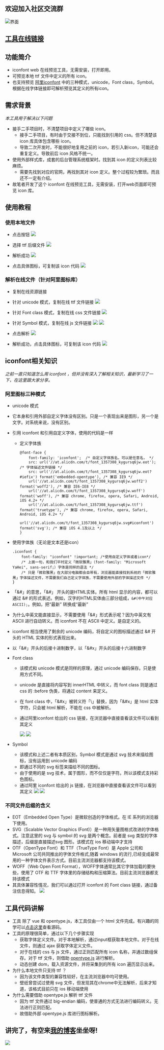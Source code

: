 ## 欢迎加入社区交流群

![界面](./imgs/tools.png) 

## [工具在线链接](http://blog.luckly-mjw.cn/tool-show/iconfont-preview/index.html)

## 功能简介
- iconfont web 在线预览工具，无需安装，打开即用。
- 可预览本地 ttf 文件中定义的所有 icon。
- 也支持预览 [阿里iconfont](https://www.iconfont.cn) 中的三种模式，unicode，Font class，Symbol。根据在线字体链接即可解析预览其定义的所有icon。



## 需求背景
*本工具用于解决以下问题*
- 接手二手项目时，不清楚项目中定义了哪些 icon。
  - 接手二手项目，有时由于交接不到位，只能找到引用的 css。但不清楚该 icon 库具体包含哪些 icon。
  - 导致二次开发时，不能很好地复用之前的 icon，若引入新icon，可能还会重复定义。导致前后 icon 风格不统一。
- 使用外部样式库，成套的后台管理系统框架时。找到其 icon 的定义列表比较麻烦。
  - 需要先找到对应的官网，再找到其对 icon 定义。整个过程较为繁琐。而且还不一定有介绍。
- 故笔者开发了这个 iconfont 在线预览工具，无需安装，打开web页面即可预览 icon 库。

## 使用教程
### 使用本地文件
- 点击按钮
 ![](./006.png)

- 选择 ttf 后缀文件
 ![](./007.png)

- 解析成功
 ![](./008.png)

- 点击具体图标，可复制该 icon 代码
 ![](./009.png)

### 解析在线文件（针对阿里图标库）
- 复制在线资源链接
 - 针对 unicode 模式，复制在线 ttf 文件链接
  ![](./001.png)

 - 针对 Font class 模式，复制在线 css 文件链接
  ![](./002.png)

 - 针对 Symbol  模式，复制在线 js 文件链接
  ![](./003.png)
  ![](./010.png)

- 点击解析
 ![](./008.png)

- 解析成功，点击具体图标，可复制该 icon 代码
 ![](./009.png)





## iconfont相关知识
*之前一直只知道怎么用 iconfont ，但并没有深入了解相关知识，最新学习了一下，在这里跟大家分享。*

### 阿里图标三种模式
- unicode 模式
 - 它本身和引用外部自定义字体没有区别。只是一个表现出来是图形，另一个是文字。对系统来说，没有区别。
 - 引用 iconfont 和引用自定义字体，使用的代码是一样
   - 定义字体族

      ```
      @font-face {
          font-family: 'iconfont';  /* 自定义字体族名，可以是任意名， */
          src: url('//at.alicdn.com/t/font_1357308_kygursq6jw.eot'); /* 字体描述文件链接 */
          src: url('//at.alicdn.com/t/font_1357308_kygursq6jw.eot?#iefix') format('embedded-opentype'), /* 兼容 IE9 */
          url('//at.alicdn.com/t/font_1357308_kygursq6jw.woff2') format('woff2'), /* 兼容 IE6-IE8 */
          url('//at.alicdn.com/t/font_1357308_kygursq6jw.woff') format('woff'), /* 兼容 chrome, firefox, opera, Safari, Android, iOS 4.2+ */
          url('//at.alicdn.com/t/font_1357308_kygursq6jw.ttf') format('truetype'), /* 兼容 chrome, firefox, opera, Safari, Android, iOS 4.2+ */
          url('//at.alicdn.com/t/font_1357308_kygursq6jw.svg#iconfont') format('svg'); /* 兼容 iOS 4.1及以上 */
      }
      ```

  - 使用字体族（无论是文本还是icon）

    ```
    .iconfont {
        font-family: "iconfont" !important; /*使用自定义字体或者icon*/
        /* 上面一句，和我们平时定义「微软雅黑」（font-family: "Microsoft YaHei", sans-serif;）字体是同样的语法 */
        /* 只是「微软雅黑」在大部分电脑都会自带有，浏览器能直接找到系统的「微软雅黑」字体描述文件，不需要我们自己定义字体族，不需要使用外部的字体描述文件 */
    }
    ```


  - 「&#」的意思，「&#」 开头的是HTML实体。所有 html 显示的内容，都可以通过 &# 的形式表述。例如，汉字的HTML实体由三部分组成，```&#(中午对应ASCII);```。例如，把“最新” 转换成“&#26368;&#26032;”
  - 为什么中英文能直接显示，不需要使用「&#」形式表示呢？因为中英文有 ASCII 进行自动转义。而 iconfont 不在 ASCII 中定义。是自定义的。
  - iconfont 相当使用了剩余的 unicode 编码，将自定义的图标描述通过 &# 开头的 HTML 实体的形式表现出来。
  - 以「&#」开头的后接十进制数字，以「&#x」开头的后接十六进制数字

- Font class
  - 该模式和 unicode 模式是同样的原理，通过 unicode 编码保存。只是使用方式不同。
  - unicode 是直接将内容写到 innerHTML 中转义，而 font class 则是通过 css 的 :before 伪类，将通过 content 来定义。
  - 在 font class 中，「&#x」被转义符「\」替换，因为「&#x」是 html 实体字符，只会被 html 解析，不能在 css 中被解析。
  - 通过阿里iconfont 给出的 css 链接，在浏览器中直接查看该文件可以看到其定义

    ![](./002.png)
    ![](./005.png)

- Symbol
  - 该模式和上述二者有本质区别，Symbol 模式是通过 svg 技术来描绘图标，没有运用到 unicode 编码
  - 即通过不同的 svg 标签来描绘不同的图标。
  - 由于使用的是 svg 技术，属于图形，而不仅仅是字符。所以该模式支持彩色图标。
  - 通过阿里 iconfont 给出的 js 链接，在浏览器中直接查看该文件可以看到其定义
  ![](./003.png)
  ![](./004.png)


### 不同文件后缀的含义
- EOT（Embedded Open Type）是微软创造的字体格式。在 IE 系列的浏览器下使用。
- SVG（Scalable Vector Graphics (Font)）是一种用矢量图格式改进的字体格式。注意这里的 svg 与 symbol 的 svg 是两个概念。前者是 svg 类型的字体描述，后缀是直接描述svg 图形。该模式在 ios 移动端中才支持
- OTF（OpenType Font）和 TTF（TrueType Font）是 Apple 公司和 Microsoft 公司共同推出的字体文件格式,随着 windows 的流行,已经变成最常用的一种字体文件表示方式。目前主流浏览器都支持该模式。
- WOFF（Web Open Font Format），WOFF字体通常比其它字体加载的要快些，使用了 OTF 和 TTF 字体里的存储结构和压缩算法。目前主流浏览器都支持该模式
- 其具体兼容性情况，我们可以通过打开 iconfont 的 Font class 链接，通过备注信息得知。
   ![](./005.png)


## 工具代码讲解
- 工具 除了 vue 和 opentype.js，本工具仅由一个 html 文件完成。有兴趣的同学可以[点击这里](https://github.com/Momo707577045)查看源码。
- 工具的原理很简单，通过以下几个步骤实现
  - 获取字体定义文件。对于本地解析，通过input框获取本地文件。对于在线文件，则通过 ajax 获取字体定义文件。
  - 对于在线的 css 与 js 文件，通过正则匹配所有 icon 名称，并通过数组保存。对于 ttf 文件，则借助 [opentype.js](https://github.com/opentypejs/opentype.js) 进行解析。
  - 动态创建 dom，载入资源文件，并将采集到的所有 icon 遍历显示出来。
- 为什么本地文件只支持 ttf ？
  - 因为该文件类型的兼容性较好，在主流浏览器中均可使用。
  - 壁纸曾尝试过使用 svg 文件，但发现其在chrome中无法解析，后来才知道，该格式目前只在 ios 移动端使用
- 为什么需要借助 opentype.js 解析 ttf 文件
  - 因为 ttf 文件通过 big-endian 编码，使普通的方式无法进行编码转义。无法进行正则匹配。
  - 故借助外部 opentype.js 库进行图标解析。

## 讲完了，有空来[我的博客](http://blog.luckly-mjw.cn)坐坐呀!
![](./011.png)


